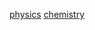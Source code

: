 
[physics](https://docs.google.com/presentation/d/1o7UNY-PF7Sl87dhQvyIHeSdfaueCSHhD/edit?usp=sharing&ouid=118416141115243871232&rtpof=true&sd=true)
[chemistry](https://docs.google.com/presentation/d/1f-20zNZ6J8bkt21sgN7sfcNL_dvdDFqF/edit?usp=sharing&ouid=118416141115243871232&rtpof=true&sd=true)
